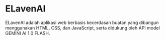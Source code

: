 # ELavenAI
ELavenAI adalah aplikasi web berbasis kecerdasan buatan yang dibangun menggunakan HTML, CSS, dan JavaScript, serta didukung oleh API model GEMINI AI 1.0 FLASH.
